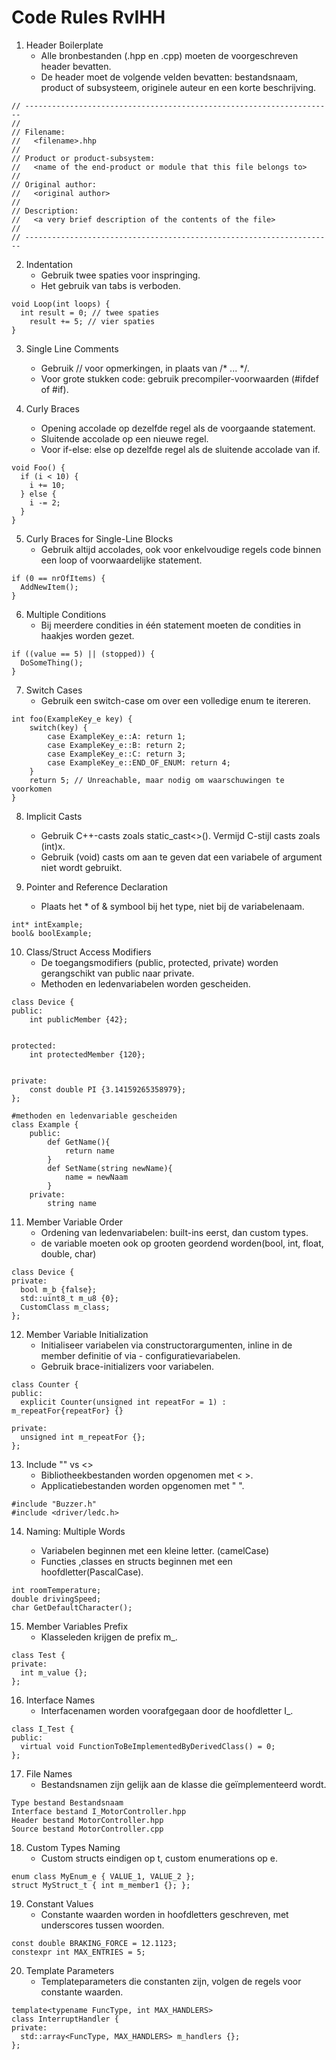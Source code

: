 Code Rules RvIHH
========================================

1.  Header Boilerplate
    -   Alle bronbestanden (.hpp en .cpp) moeten de voorgeschreven header bevatten.
    -	De header moet de volgende velden bevatten: bestandsnaam, product of subsysteem, originele auteur en een korte beschrijving.
```
// ---------------------------------------------------------------------
// 
// Filename:  
//   <filename>.hhp
// 
// Product or product-subsystem: 
//   <name of the end-product or module that this file belongs to> 
// 
// Original author:  
//   <original author>  
// 
// Description: 
//   <a very brief description of the contents of the file> 
// 
// ---------------------------------------------------------------------
```
2. Indentation
    -   Gebruik twee spaties voor inspringing.
    -   Het gebruik van tabs is verboden.
```
void Loop(int loops) { 
  int result = 0; // twee spaties
    result += 5; // vier spaties
} 
```
3. Single Line Comments
    -   Gebruik // voor opmerkingen, in plaats van /* ... */.
    -   Voor grote stukken code: gebruik precompiler-voorwaarden (#ifdef of #if).

4. Curly Braces
    -   Opening accolade op dezelfde regel als de voorgaande statement.
    -   Sluitende accolade op een nieuwe regel.
    -   Voor if-else: else op dezelfde regel als de sluitende accolade van if.
```
void Foo() {
  if (i < 10) {
    i += 10;
  } else {
    i -= 2;
  }
}
```

5. Curly Braces for Single-Line Blocks
    -   Gebruik altijd accolades, ook voor enkelvoudige regels code binnen een loop of voorwaardelijke statement.
```
if (0 == nrOfItems) {
  AddNewItem();
}
```

6. Multiple Conditions
    -   Bij meerdere condities in één statement moeten de condities in haakjes worden gezet.
```
if ((value == 5) || (stopped)) {
  DoSomeThing();
}
```

7. Switch Cases
    -   Gebruik een switch-case om over een volledige enum te itereren.
```
int foo(ExampleKey_e key) {
    switch(key) {
        case ExampleKey_e::A: return 1;
        case ExampleKey_e::B: return 2;
        case ExampleKey_e::C: return 3;
        case ExampleKey_e::END_OF_ENUM: return 4;
    }
    return 5; // Unreachable, maar nodig om waarschuwingen te voorkomen
}
```
8. Implicit Casts
    -   Gebruik C++-casts zoals static_cast<>(). Vermijd C-stijl casts zoals (int)x.
    -   Gebruik (void) casts om aan te geven dat een variabele of argument niet wordt gebruikt.

9. Pointer and Reference Declaration
    -   Plaats het * of & symbool bij het type, niet bij de variabelenaam.
```
int* intExample;
bool& boolExample;
```

10. Class/Struct Access Modifiers
    -   De toegangsmodifiers (public, protected, private) worden gerangschikt van public naar private.
    -   Methoden en ledenvariabelen worden gescheiden.
```
class Device {
public:
    int publicMember {42};


protected:
    int protectedMember {120};


private:
    const double PI {3.14159265358979};
};
```

``` 		
#methoden en ledenvariable gescheiden
class Example {
    public:
        def GetName(){
            return name
        }
        def SetName(string newName){
            name = newNaam
        }
    private:
        string name
```


	

11. Member Variable Order
    -   Ordening van ledenvariabelen: built-ins eerst, dan custom types.
    -   de variable moeten ook op grooten geordend worden(bool, int, float, double, char)
```
class Device {
private:
  bool m_b {false};
  std::uint8_t m_u8 {0};
  CustomClass m_class;
};
```
 
12. Member Variable Initialization
    -   Initialiseer variabelen via constructorargumenten, inline in de member definitie of via -   configuratievariabelen.
    -   Gebruik brace-initializers voor variabelen.
```
class Counter {
public:
  explicit Counter(unsigned int repeatFor = 1) : m_repeatFor{repeatFor} {}
  
private:
  unsigned int m_repeatFor {};
};
```

13. Include "" vs <>
    -   Bibliotheekbestanden worden opgenomen met < >.
    -   Applicatiebestanden worden opgenomen met " ".
```
#include "Buzzer.h"
#include <driver/ledc.h>
```
14. Naming: Multiple Words

    -   Variabelen beginnen met een kleine letter. (camelCase)
    -   Functies ,classes en structs beginnen met een hoofdletter(PascalCase).
```
int roomTemperature;
double drivingSpeed;
char GetDefaultCharacter();
```
15. Member Variables Prefix
    -   Klasseleden krijgen de prefix m_.
```
class Test {
private:
  int m_value {};
};
```
16. Interface Names
    -   Interfacenamen worden voorafgegaan door de hoofdletter I_.
```
class I_Test {
public:
  virtual void FunctionToBeImplementedByDerivedClass() = 0;
};
```
17. File Names
    -   Bestandsnamen zijn gelijk aan de klasse die geïmplementeerd wordt.
```
Type bestand Bestandsnaam
Interface bestand I_MotorController.hpp
Header bestand MotorController.hpp
Source bestand MotorController.cpp
```




18. Custom Types Naming
    -   Custom structs eindigen op t, custom enumerations op e.
```
enum class MyEnum_e { VALUE_1, VALUE_2 };
struct MyStruct_t { int m_member1 {}; };
```
19. Constant Values
    -   Constante waarden worden in hoofdletters geschreven, met underscores tussen woorden.
```
const double BRAKING_FORCE = 12.1123;
constexpr int MAX_ENTRIES = 5;
```
20. Template Parameters
    -   Templateparameters die constanten zijn, volgen de regels voor constante waarden.
```
template<typename FuncType, int MAX_HANDLERS>
class InterruptHandler {
private:
  std::array<FuncType, MAX_HANDLERS> m_handlers {};
};
```